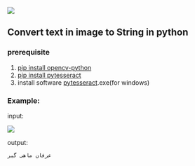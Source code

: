 ![](https://33333.cdn.cke-cs.com/kSW7V9NHUXugvhoQeFaf/images/03ae5b23f9dd6b4863eb588fb06725336c670a88fe815981.png)

## **Convert text in image to String in python**

### prerequisite

1.  [pip install opencv-python](https://pypi.org/project/opencv-python/)
2.  [pip install pytesseract](https://pypi.org/project/pytesseract/)
3.  install software [pytesseract](https://pypi.org/project/pytesseract/).exe(for windows)

### **Example:** 

input:

![](https://33333.cdn.cke-cs.com/kSW7V9NHUXugvhoQeFaf/images/ec3a5e05f1372ff3438a04dc95664106325bb477e46cfa02.jpg)

output:

```python
عرفان ماهی گیر
```